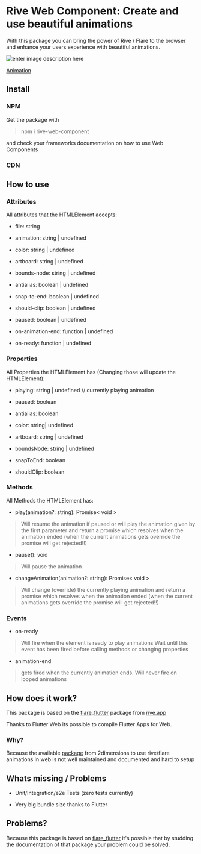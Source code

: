 
# Rive Web Component: Create and use beautiful animations

With this package you can bring the power of Rive / Flare to the browser and enhance your users experience with beautiful animations.

  

![enter image description here](https://s8.gifyu.com/images/Trim2.gif)

[Animation](https://rive.app/a/pollux/files/flare/trim/preview)

  

## Install

### NPM

Get the package with

> npm i rive-web-component

  

and check your frameworks documentation on how to use Web Components

### CDN

  

## How to use

  

<rive-actor file="./assets/Trim.flr" animation="Play" />

  

### Attributes

All attributes that the HTMLElement accepts:

- file: string

- animation: string | undefined

- color: string | undefined

- artboard: string | undefined

- bounds-node: string | undefined

- antialias: boolean | undefined

- snap-to-end: boolean | undefined

- should-clip: boolean | undefined

- paused: boolean | undefined

- on-animation-end: function | undefined

- on-ready: function | undefined

### Properties

All Properties the HTMLElement has (Changing those will update the HTMLElement):

- playing: string | undefined // currently playing animation

- paused: boolean

- antialias: boolean

- color: string| undefined

- artboard: string | undefined

- boundsNode: string | undefined

- snapToEnd: boolean

- shouldClip: boolean

### Methods

All Methods the HTMLElement has:

- play(animation?: string): Promise< void >

  

> Will resume the animation if paused or will play the animation given by the first parameter and return a promise which resolves when the animation ended (when the current animations gets override the promise will get rejected!!)

  

- pause(): void

  

> Will pause the animation

  

- changeAnimation(animation?: string): Promise< void >

  

> Will change (override) the currently playing animation and return a promise which resolves when the animation ended (when the current animations gets override the promise will get rejected!!)


  

### Events

  

- on-ready

  

> Will fire when the element is ready to play animations
Wait until this event has been fired before calling methods or changing properties

  

- animation-end

  

> gets fired when the currently animation ends.
Will never fire on looped animations

  

## How does it work?

This package is based on the [flare_flutter](https://pub.dev/packages/flare_flutter) package from [rive.app](https://pub.dev/publishers/rive.app/packages)

Thanks to Flutter Web its possible to compile Flutter Apps for Web.

### Why?

Because the available [package](https://www.npmjs.com/package/@2dimensions/flare-js) from 2dimensions to use rive/flare animations in web is not well maintained and documented and hard to setup

  

## Whats missing / Problems

  

- Unit/Integration/e2e Tests (zero tests currently)

- Very big bundle size thanks to Flutter

  

## Problems?

Because this package is based on [flare_flutter](https://pub.dev/packages/flare_flutter) it's possible that by studding the documentation of that package your problem could be solved.